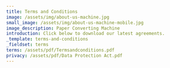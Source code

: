 ```yaml
---
title: Terms and Conditions
image: /assets/img/about-us-machine.jpg
small_image: /assets/img/about-us-machine-mobile.jpg
image_description: Paper Converting Machine
introduction: Click below to download our latest agreements.
_template: terms-and-conditions
_fieldset: terms
terms: /assets/pdf/Termsandconditions.pdf
privacy: /assets/pdf/Data Protection Act.pdf
---
```

